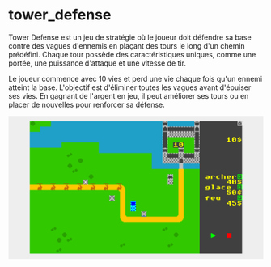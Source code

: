 # tower_defense

Tower Defense est un jeu de stratégie où le joueur doit défendre sa base contre des vagues d'ennemis en plaçant des tours le long d'un chemin prédéfini. Chaque tour possède des caractéristiques uniques, comme une portée, une puissance d'attaque et une vitesse de tir.

Le joueur commence avec 10 vies et perd une vie chaque fois qu'un ennemi atteint la base. L'objectif est d'éliminer toutes les vagues avant d'épuiser ses vies. En gagnant de l'argent en jeu, il peut améliorer ses tours ou en placer de nouvelles pour renforcer sa défense.

![alt text](./images/screenshot.png)
